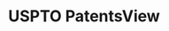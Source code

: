 ---
bigquery: https://console.cloud.google.com/bigquery?p=patents-public-data&d=patentsview&page=dataset
citation: Attribution should be given to PatentsView for use, distribution, or derivative
  works.
code: https://github.com/CSSIP-AIR/PatentsView-Code-Snippets/
contributors: USPTO
cost: None
description: 'PatentsView includes US patent data including raw data (summaries, applications,
  pregrant applications), disambugations of inventors and assignees, and inventor
  gender estimates.  Also foreign priority data, # of figures and sheets, and government
  interest statements.'
documentation: https://patentsview.org/query/builder-faqs
last_edit: Mon, 04 Apr 2022 19:02:57 GMT
location: https://patentsview.org/
maintained_by: USPTO
record_creation_timestamp: 12/2/2020 17:20:46
schema_fields: '[''male_flag'', ''rawlocation_id'', ''name'', ''subgroup_id'', ''designation'',
  ''classification_status'', ''f371_date'', ''disamb_inventor_id_20170307'', ''county_fips'',
  ''main_group'', ''field_id'', ''deceased'', ''level_two'', ''kind'', ''category'',
  ''term_grant'', ''lawyer_id'', ''classification_data_source'', ''_102_date'', ''fname'',
  ''variety'', ''date'', ''disamb_assignee_id_20200331'', ''disamb_inventor_id_20171226'',
  ''rel_id'', ''subcategory_id'', ''disamb_assignee_id_20200630'', ''term_extension'',
  ''field_title'', ''disamb_assignee_id_20191231'', ''doctype'', ''type'', ''longitude'',
  ''symbol_position'', ''title'', ''latitude'', ''disamb_inventor_id_20171003'', ''attribution_status'',
  ''ipc_version_indicator'', ''organization_id'', ''subclass_id'', ''term_disclaimer'',
  ''reldocno'', ''publication_number'', ''disamb_inventor_id_20191008'', ''status'',
  ''level_three'', ''country'', ''disamb_inventor_id_20200630'', ''text'', ''filename'',
  ''abstract'', ''location_id'', ''level_one'', ''assignee_id'', ''num_figures'',
  ''section'', ''city'', ''num'', ''action_date'', ''role'', ''organization'', ''exemplary'',
  ''inventor_id'', ''rawinventor_id'', ''section_id'', ''country_transformed'', ''gi_statement'',
  ''disamb_inventor_id_20190312'', ''num_sheets'', ''state_fips'', ''county'', ''disamb_inventor_id_20191231'',
  ''f102_date'', ''state'', ''disamb_inventor_id_20200331'', ''relkind'', ''applicant_type'',
  ''ipc_class'', ''disclaimer_date'', ''category_id'', ''name_first'', ''subgroup'',
  ''id'', ''sequence'', ''citation_id'', ''disamb_inventor_id_20201229'', ''sector_title'',
  ''_371_date'', ''group_id'', ''lapse_of_patent'', ''disamb_assignee_id_20181127'',
  ''disamb_inventor_id_20180528'', ''disamb_inventor_id_20190820'', ''subsection_id'',
  ''classification_value'', ''disamb_assignee_id_20191008'', ''subclass'', ''lname'',
  ''application_id'', ''mainclass_id'', ''rawassignee_id'', ''disamb_assignee_id_20190820'',
  ''number'', ''disamb_inventor_id_20181127'', ''uuid'', ''num_claims'', ''name_last'',
  ''patent_id'', ''latin_name'', ''contract_award_number'', ''disamb_assignee_id_20190312'',
  ''disamb_inventor_id_20170808'', ''group'', ''doc_type'', ''disamb_inventor_id_20200929'',
  ''dependent'', ''disamb_assignee_id_20200929'', ''latlong'', ''withdrawn'', ''classification_level'',
  ''length'', ''rule_47'', ''male'', ''series_code'']'
shortname: patentsview
tags:
- disambiguation
- United States
- gender
terms_of_use: Creative Commons Attribution 4.0 International License.
timeframe: 1963-1999
title: USPTO PatentsView
uuid: cf1780b1-e265-4e49-8d1d-83b9cfe0fd9a
---